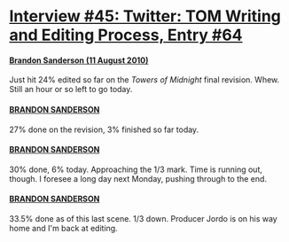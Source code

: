 # [Interview #45: Twitter: TOM Writing and Editing Process, Entry #64](https://www.theoryland.com/intvmain.php?i=45#64)

#### [Brandon Sanderson (11 August 2010)](http://twitter.com/BrandonSandrson/status/20865606397)

Just hit 24% edited so far on the
*Towers of Midnight*
final revision. Whew. Still an hour or so left to go today.

#### [BRANDON SANDERSON](http://twitter.com/BrandonSandrson/status/20915646814)

27% done on the revision, 3% finished so far today.

#### [BRANDON SANDERSON](http://twitter.com/BrandonSandrson/status/20925007130)

30% done, 6% today. Approaching the 1/3 mark. Time is running out, though. I foresee a long day next Monday, pushing through to the end.

#### [BRANDON SANDERSON](http://twitter.com/BrandonSandrson/status/20949904424)

33.5% done as of this last scene. 1/3 down. Producer Jordo is on his way home and I'm back at editing.

